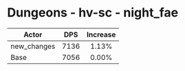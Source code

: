 # Dungeons - hv-sc - night_fae
| Actor | DPS | Increase |
|---|:---:|:---:|
|new_changes|7136|1.13%|
|Base|7056|0.00%|
